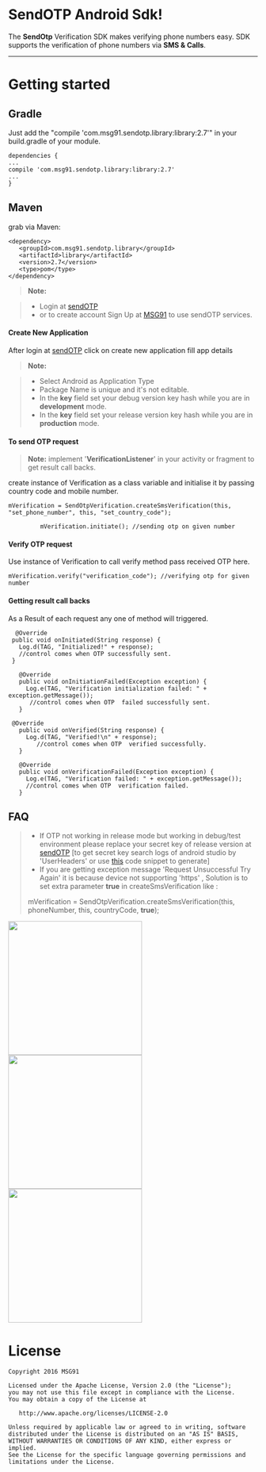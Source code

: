 SendOTP Android Sdk!
===================


The  **SendOtp** Verification SDK makes verifying phone numbers easy. SDK supports the verification of phone numbers via **SMS & Calls**.

----------

Getting started
===============

Gradle
------

Just add the "compile 'com.msg91.sendotp.library:library:2.7'" in your build.gradle of your module.

    dependencies {
    ...
    compile 'com.msg91.sendotp.library:library:2.7'
    ...
    }
Maven
------
grab via Maven:

    <dependency>
       <groupId>com.msg91.sendotp.library</groupId>
       <artifactId>library</artifactId>
       <version>2.7</version>
       <type>pom</type>
    </dependency>

> **Note:**

> - Login at [sendOTP](sendotp.msg91.com) 
> - or to create account Sign Up at [MSG91](https://msg91.com/) to use sendOTP services.

#### <i class="icon-file"></i> Create New Application

After login at [sendOTP](sendotp.msg91.com) click on <i class="icon-folder-open"></i> create new application fill app details


> **Note:**

> - Select Android as Application Type
> - Package Name is unique and it's not <i class="icon-pencil"></i> editable.
> - In the **key** field set your debug version key hash while you are in **development** mode.
 > - In the **key** field set your release version key hash while you are in **production** mode.
#### <i class="icon-folder-open"></i> To send OTP request
> **Note:**
>  implement '**VerificationListener**' in your activity or fragment to get result call backs.
 
create instance of Verification as a class variable and initialise it by passing country code and mobile number.

    mVerification = SendOtpVerification.createSmsVerification(this, "set_phone_number", this, "set_country_code");
    
             mVerification.initiate(); //sending otp on given number

#### <i class="icon-pencil"></i> Verify OTP request

Use instance of Verification to call verify method pass received OTP here.

    mVerification.verify("verification_code"); //verifying otp for given number

#### <i class="icon-file"></i> Getting result call backs

As a Result of each request any one of method will triggered.

      @Override
     public void onInitiated(String response) {
       Log.d(TAG, "Initialized!" + response);
       //control comes when OTP successfully sent.
     }

	   @Override
	   public void onInitiationFailed(Exception exception) {
	     Log.e(TAG, "Verification initialization failed: " + exception.getMessage());
	      //control comes when OTP  failed successfully sent.
	   }
	
	 @Override
	   public void onVerified(String response) {
	     Log.d(TAG, "Verified!\n" + response);
	        //control comes when OTP  verified successfully.
	   }
	
	   @Override
	   public void onVerificationFailed(Exception exception) {
	     Log.e(TAG, "Verification failed: " + exception.getMessage());
	     //control comes when OTP  verification failed.
	   }
FAQ
------

> - If OTP not working in release mode but working in debug/test environment please replace your secret key of release version at [sendOTP](sendotp.msg91.com) [to get secret key search logs of android studio by 'UserHeaders' or use [this](http://help.msg91.com/article/181-how-to-generate-key-hash-for-android) code snippet to generate]
> - If you are getting exception message 'Request Unsuccessful Try Again' it is because device not supporting 'https' , Solution is to set extra parameter **true** in createSmsVerification like :
> 
> mVerification = SendOtpVerification.createSmsVerification(this, phoneNumber, this, countryCode, **true**);

<img src="https://cloud.githubusercontent.com/assets/8371249/13195073/bcf22e40-d7cd-11e5-9891-f1f656d9ff45.png" width="270">    <img src="https://cloud.githubusercontent.com/assets/8371249/13195075/bcf7b6b2-d7cd-11e5-8e58-0a0c8e8849de.png" width="270">  <img src="https://cloud.githubusercontent.com/assets/8371249/13195074/bcf257f8-d7cd-11e5-970e-78ee034df112.png" width="270">

License
=======

    Copyright 2016 MSG91

    Licensed under the Apache License, Version 2.0 (the "License");
    you may not use this file except in compliance with the License.
    You may obtain a copy of the License at

       http://www.apache.org/licenses/LICENSE-2.0

    Unless required by applicable law or agreed to in writing, software
    distributed under the License is distributed on an "AS IS" BASIS,
    WITHOUT WARRANTIES OR CONDITIONS OF ANY KIND, either express or implied.
    See the License for the specific language governing permissions and
    limitations under the License.









